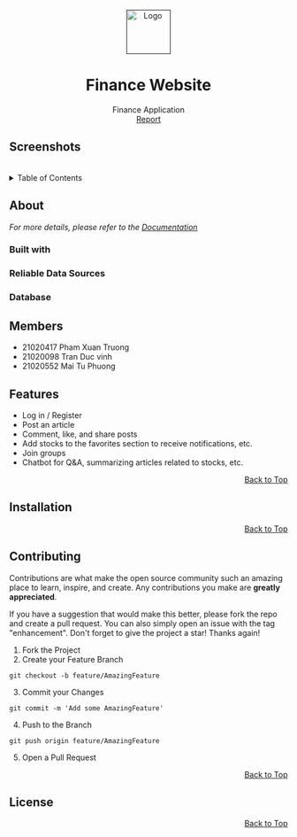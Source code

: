 <a name="top"></a>

<!-- PROJECT LOGO -->
<div align="center">
  <a href="">
    <img src="" alt="Logo" width="80" height="80">
  </a>

<h1 align="center">Finance Website</h1>

  <p align="center">
    Finance Application</br>   
    <a href="https://docs.google.com/document/d/1gTC8if7FSbgGcp5MW-3xA9Y17tc9o0ip/edit#heading=h.3q5sasy">Report</a>
  </p>
</div>

## Screenshots


</br>
<!-- TABLE OF CONTENTS -->
<details>
  <summary>Table of Contents</summary>
  <ol>
    <li><a href="#members">Members</a></li>
    <li>
      <a href="#about">About</a>
      <ul>
        <li><a href="#built-with">Built with</a></li>
        <li><a href="#reliable-data-sources">Reliable Data Sources</a>
        </li>
        <li><a href="#database">Databse</a></li>
      </ul>
    </li>
    <li><a href="#features">Features<a>
    </li>
    <li><a href="#installation">Instalation<a>
    </li>
    <li><a href="#contributing">Contributing</a></li>
    <li><a href="#license">License</a></li>
  </ol>
</details>

<!-- ABOUT -->
## About
<a name="about"></a>

_For more details, please refer to the [Documentation](https://github.com/VinaStock/.github/blob/main/profile/README.md)_
### Built with
<a name="built-with"></a>

### Reliable Data Sources
<a name="#reliable-data-sources"></a>
### Database

<!-- MEMBERS -->
## Members
<a name="members"></a>
- 21020417 Pham Xuan Truong
- 21020098 Tran Duc vinh
- 21020552 Mai Tu Phuong

<!-- FEATURES -->
## Features
<a name="feature"></a>
- Log in / Register
- Post an article
- Comment, like, and share posts
- Add stocks to the favorites section to receive notifications, etc.
- Join groups
- Chatbot for Q&A, summarizing articles related to stocks, etc.

<div align="right">
  <a href="#top">Back to Top</a>
</div>

<!-- INSTALLATION -->
## Installation
<a name="installation"></a>

<div align="right">
  <a href="#top">Back to Top</a>
</div>


<!-- CONTRIBUTING -->
## Contributing
<a name="contributing"></a>
Contributions are what make the open source community such an amazing place to learn, inspire, and create. Any contributions you make are **greatly appreciated**.

If you have a suggestion that would make this better, please fork the repo and create a pull request. You can also simply open an issue with the tag "enhancement".
Don't forget to give the project a star! Thanks again!

1. Fork the Project
2. Create your Feature Branch 
```shell
git checkout -b feature/AmazingFeature
```
3. Commit your Changes 
```shell 
git commit -m 'Add some AmazingFeature'
```
4. Push to the Branch 
```shell
git push origin feature/AmazingFeature
```
5. Open a Pull Request

<div align="right">
  <a href="#top">Back to Top</a>
</div>

<!-- LICENSE -->
## License
<a name="license"></a>

<div align="right">
  <a href="#top">Back to Top</a>
</div>



